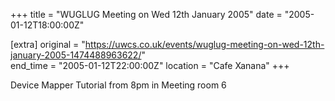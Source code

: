 +++
title = "WUGLUG Meeting on Wed 12th January 2005"
date = "2005-01-12T18:00:00Z"

[extra]
original = "https://uwcs.co.uk/events/wuglug-meeting-on-wed-12th-january-2005-1474488963622/"    
end_time = "2005-01-12T22:00:00Z"
location = "Cafe Xanana"
+++

Device Mapper Tutorial from 8pm in Meeting room 6


